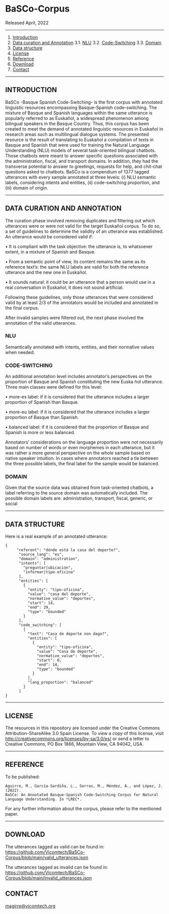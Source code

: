# BaSCo-Corpus
Released April, 2022

* * *


1. [Introduction](#introduction)
2. [Data curation and Annotation](#data-curation-and-annotation)
    3.1. [NLU](#nlu)
    3.2. [Code-Switching](#code-switching)
    3.3. [Domain](#domain)
3. [Data structure](#data-structure)
4. [License](#license)
5. [Reference](#reference)
6. [Download](#download)
7. [Contact](#contact)

* * *



## INTRODUCTION

BaSCo  -Basque Spanish Code-Switching- is the first corpus with annotated linguistic resources encompassing Basque-Spanish code-switching. The mixture of Basque and Spanish languages within the same utterance is popularly referred to as Euskañol, a widespread phenomenon among bilingual speakers in the Basque Country. Thus, this corpus has been created to meet the demand of annotated linguistic resources in Euskañol in research areas such as multilingual dialogue systems. The presented resource is the result of translating to Euskañol a compilation of texts in Basque and Spanish that were used for training the Natural
Language Understanding (NLU) models of several task-oriented bilingual chatbots. Those chatbots were meant to answer specific questions associated with the administration, fiscal, and transport domains. In addition, they had the transverse potential to answer to greetings, requests for help, and chit-chat questions asked to chatbots. BaSCo is a compendium of 1377 tagged utterances with every sample annotated at three levels: (i) NLU semantic labels, considering intents and entities, (ii) code-switching proportion, and (iii) domain of origin.


***


## DATA CURATION AND ANNOTATION

The curation phase involved removing duplicates and filtering out which utterances were or were not valid for the target Euskañol corpus. To do so, a set of guidelines to determine the validity of an utterance was established. An utterance would be considered valid if:

• It is compliant with the task objective: the utterance is, to whatsoever extent, in a mixture of Spanish and Basque.

• From a semantic point of view, its content remains the same as its reference text’s: the same NLU labels are valid for both the reference utterance and the new one
in Euskañol. 

• It sounds natural: it could be an utterance that a person would use in a real conversation in Euskañol, it does not sound artificial.

Following these guidelines, only those utterances that were considered valid by at least 2/3 of the annotators would be included and annotated in the final corpus.

After invalid samples were filtered out, the next phase involved the annotation of the valid utterances.

### NLU

Semantically annotated with intents, entities, and their normative values when needed.

### CODE-SWITCHING

An additional annotation level includes annotator’s perspectives on the proportion of Basque and Spanish constituting the new Euska ̃nol utterance. Three main classes were defined for this level:

• more-es label: if it is considered that the utterance includes a larger proportion of Spanish than Basque.

• more-eu label: if it is considered that the utterance includes a larger proportion of Basque than Spanish.

• balanced label: if it is considered that the proportion of Basque and Spanish is more or less balanced.

Annotators’ considerations on the language proportion were not necessarily based on number of words or even morphemes in each utterance, but it was rather a more
general perspective on the whole sample based on native speaker intuition. In cases where annotators reached a tie between the three possible labels, the final label for the sample would be balanced.

### DOMAIN

Given that the source data was obtained from task-oriented chatbots, a label referring to the source domain was automatically included. The possible domain labels are: administration, transport, fiscal, generic, or social


***


## DATA STRUCTURE

Here is a real example of an annotated utterance:

    {
         "referent": "dónde está la casa del deporte?",
          "source_lang": "es",
          "domain": "administration",
          "intents": [
            "preguntar|ubicacion",
            "informar|tipo-oficina"
          ],
          "entities": [
            {
              "entity": "tipo-oficina",
              "value": "casa del deporte",
              "normative_value": "deportes",
              "start": 14,
              "end": 29,
              "type": "bounded"
            }
          ],
          "code_switching": [
            {
              "text": "Casa de deporte non dago?",
              "entities": [
                {
                  "entity": "tipo-oficina",
                  "value": "Casa de deporte",
                  "normative_value": "deportes",
                  "start": 0,
                  "end": 14,
                  "type": "bounded"
                }
              ],
              "lang_proportion": "balanced"
            }
          ]
    }


***


## LICENSE


The resources in this repository are licensed under the Creative Commons Attribution-ShareAlike 3.0 Spain
License. To view a copy of this license, visit http://creativecommons.org/licenses/by-sa/3.0/es/ or send
a letter to Creative Commons, PO Box 1866, Mountain View, CA 94042, USA.


***

## REFERENCE

To be published:

```
Aguirre, M., García-Sardiña, L., Serras, M., Méndez, A., and López, J. (2022).
BaSCo: An Annotated Basque-Spanish Code-Switching Corpus for Natural
Language Understanding. In *LREC*.
```

For any further information about the corpus, please refer to the mentioned paper.


***


## DOWNLOAD

The utterances tagged as valid can be found in: https://github.com/Vicomtech/BaSCo-Corpus/blob/main/valid_utterances.json

The utterances tagged as invalid can be found in: https://github.com/Vicomtech/BaSCo-Corpus/blob/main/invalid_utterances.json


## CONTACT

magirre@vicomtech.org

